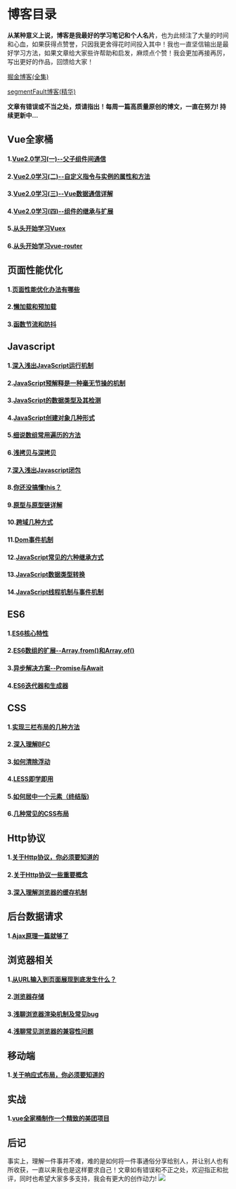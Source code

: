 # 博客目录
**从某种意义上说，博客是我最好的学习笔记和个人名片**，也为此倾注了大量的时间和心血，如果获得点赞誉，只因我更舍得花时间投入其中！我也一直坚信输出是最好学习方法，如果文章给大家些许帮助和启发，麻烦点个赞！我会更加再接再厉，写出更好的作品，回馈给大家！

[掘金博客(全集)](https://juejin.im/user/5a9a9cdcf265da238b7d771c)

[segmentFault博客(精华)](https://segmentfault.com/u/langlixingzhou/articles)

**文章有错误或不当之处，烦请指出！每周一篇高质量原创的博文，一直在努力! 持续更新中...**  
## Vue全家桶
#### 1.[Vue2.0学习(一)--父子组件间通信](https://github.com/ljianshu/Blog/issues/32)
#### 2.[Vue2.0学习(二)--自定义指令与实例的属性和方法](https://github.com/ljianshu/Blog/issues/33)
#### 3.[Vue2.0学习(三)--Vue数据通信详解](https://github.com/ljianshu/Blog/issues/34)
#### 4.[Vue2.0学习(四)--组件的继承与扩展](https://github.com/ljianshu/Blog/issues/35)

#### 5.[从头开始学习Vuex](https://github.com/ljianshu/Blog/issues/36)
#### 6.[从头开始学习vue-router](https://github.com/ljianshu/Blog/issues/39)

## 页面性能优化
#### 1.[页面性能优化办法有哪些](https://github.com/ljianshu/Blog/issues/9)
#### 2.[懒加载和预加载](https://github.com/ljianshu/Blog/issues/8)
#### 3.[函数节流和防抖](https://github.com/ljianshu/Blog/issues/43)

## Javascript
#### 1.[深入浅出JavaScript运行机制](https://github.com/ljianshu/Blog/issues/2)
#### 2.[JavaScript预解释是一种毫无节操的机制](https://github.com/ljianshu/Blog/issues/3)
#### 3.[JavaScript的数据类型及其检测](https://github.com/ljianshu/Blog/issues/4)
#### 4.[JavaScript创建对象几种形式 ](https://github.com/ljianshu/Blog/issues/17)
#### 5.[细说数组常用遍历的方法](https://github.com/ljianshu/Blog/issues/31)
#### 6.[浅拷贝与深拷贝](https://github.com/ljianshu/Blog/issues/5)
#### 7.[深入浅出Javascript闭包](https://github.com/ljianshu/Blog/issues/6)
#### 8.[你还没搞懂this？](https://github.com/ljianshu/Blog/issues/7)
#### 9.[原型与原型链详解](https://github.com/ljianshu/Blog/issues/18)
#### 10.[跨域几种方式](https://github.com/ljianshu/Blog/issues/30)
#### 11.[Dom事件机制](https://github.com/ljianshu/Blog/issues/44)
#### 12.[JavaScript常见的六种继承方式](https://github.com/ljianshu/Blog/issues/20)
#### 13.[JavaScript数据类型转换](https://github.com/ljianshu/Blog/issues/1)
#### 14.[JavaScript线程机制与事件机制](https://github.com/ljianshu/Blog/issues/28)
## ES6
#### 1.[ES6核心特性](https://github.com/ljianshu/Blog/issues/10)
#### 2.[ES6数组的扩展--Array.from()和Array.of()](https://github.com/ljianshu/Blog/issues/12)
#### 3.[异步解决方案--Promise与Await](https://github.com/ljianshu/Blog/issues/13)
#### 4.[ES6迭代器和生成器](https://github.com/ljianshu/Blog/issues/42)
## CSS
#### 1.[实现三栏布局的几种方法](https://github.com/ljianshu/Blog/issues/14)
#### 2.[深入理解BFC](https://github.com/ljianshu/Blog/issues/15)
#### 3.[如何清除浮动](https://github.com/ljianshu/Blog/issues/16)
#### 4.[LESS即学即用](https://github.com/ljianshu/Blog/issues/19)
#### 5.[如何居中一个元素（终结版)](https://github.com/ljianshu/Blog/issues/29)
#### 6.[几种常见的CSS布局](https://github.com/ljianshu/Blog/issues/40)
## Http协议
#### 1.[关于Http协议，你必须要知道的](https://github.com/ljianshu/Blog/issues/21)
#### 2.[关于Http协议一些重要概念](https://github.com/ljianshu/Blog/issues/22)
#### 3.[深入理解浏览器的缓存机制](https://github.com/ljianshu/Blog/issues/23)
## 后台数据请求
#### 1.[Ajax原理一篇就够了](https://github.com/ljianshu/Blog/issues/45)
## 浏览器相关
#### 1.[从URL输入到页面展现到底发生什么？](https://github.com/ljianshu/Blog/issues/24)
#### 2.[浏览器存储](https://github.com/ljianshu/Blog/issues/25)
#### 3.[浅聊浏览器渲染机制及常见bug](https://github.com/ljianshu/Blog/issues/26)
#### 4.[浅聊常见浏览器的兼容性问题](https://github.com/ljianshu/Blog/issues/27)
## 移动端
#### 1.[关于响应式布局，你必须要知道的](https://github.com/ljianshu/Blog/issues/38)

## 实战
#### 1.[vue全家桶制作一个精致的美团项目](https://github.com/ljianshu/Blog/issues/37)
## 后记
事实上，理解一件事并不难，难的是如何将一件事通俗分享给别人，并让别人也有所收获，一直以来我也是这样要求自己！文章如有错误和不正之处，欢迎指正和批评，同时也希望大家多多支持，我会有更大的创作动力!
![](https://user-gold-cdn.xitu.io/2018/12/17/167bc9e5ffa28fb3?w=205&h=224&f=png&s=32357)
